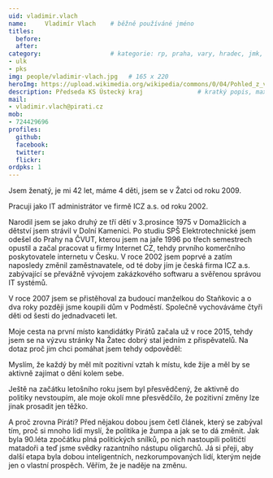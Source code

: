 ```yaml
---
uid: vladimir.vlach
name:     Vladimír Vlach 	# běžně používáné jméno
titles:
  before: 
  after:
category:                 	# kategorie: rp, praha, vary, hradec, jmk, senat
- ulk
- pks
img: people/vladimir-vlach.jpg   # 165 x 220
heroImg: https://upload.wikimedia.org/wikipedia/commons/0/04/Pohled_z_vyhl%C3%ADdky_Skály_na_Úst%C3%AD_nad_Labem%2C_05-2013.JPG
description: Předseda KS Ústecký kraj           	# kratký popis, max 160 znaků
mail:
- vladimir.vlach@pirati.cz
mob:	
- 724429696
profiles:
  github:
  facebook: 
  twitter: 
  flickr: 
ordpks: 1
---
```


Jsem ženatý, je mi 42 let, máme 4 děti, jsem se v Žatci od roku 2009.

Pracuji jako IT administrátor ve firmě ICZ a.s. od roku 2002.

Narodil jsem se jako druhý ze tří dětí v 3.prosince 1975 v Domažlicích a dětství jsem strávil v Dolní Kamenici. Po studiu SPŠ Elektrotechnické jsem odešel do Prahy na ČVUT, kterou jsem na jaře 1996 po třech semestrech opustil a začal pracovat u firmy Internet CZ, tehdy prvního komerčního poskytovatele internetu v Česku. V roce 2002 jsem poprvé a zatím naposledy změnil zaměstnavatele, od té doby jím je česká firma ICZ a.s. zabývající se převážně vývojem zakázkového softwaru a svěřenou správou IT systémů.

V roce 2007 jsem se přistěhoval za budoucí manželkou do Staňkovic a o dva roky později jsme koupili dům v Podměstí. Společně vychováváme čtyři děti od šesti do jednadvaceti let.

Moje cesta na první místo kandidátky Pirátů začala už v roce 2015, tehdy jsem se na výzvu stránky Na Žatec dobrý stal jedním z přispěvatelů. Na dotaz proč jim chci pomáhat jsem tehdy odpověděl:

Myslím, že každý by měl mít pozitivní vztah k místu, kde žije a měl by se aktivně zajímat o dění kolem sebe.

Ještě na začátku letošního roku jsem byl přesvědčený, že aktivně do politiky nevstoupím, ale moje okolí mne přesvědčilo, že pozitivní změny lze jinak prosadit jen těžko.

A proč zrovna Piráti? Před nějakou dobou jsem četl článek, který se zabýval tím, proč si mnoho lidí myslí, že politika je žumpa a jak se to dá změnit. Jak byla 90.léta zpočátku plná politických snílků, po nich nastoupili političtí matadoři a teď jsme svědky razantního nástupu oligarchů. Já si přeji, aby další etapa byla dobou inteligentních, nezkorumpovaných lidí, kterým nejde jen o vlastní prospěch. Věřím, že je naděje na změnu.
